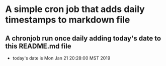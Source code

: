 A simple cron job that adds daily timestamps to markdown file
============================================================
## A chronjob run once daily adding today's date to this README.md file
* today's date is Mon Jan 21 20:28:00 MST 2019
